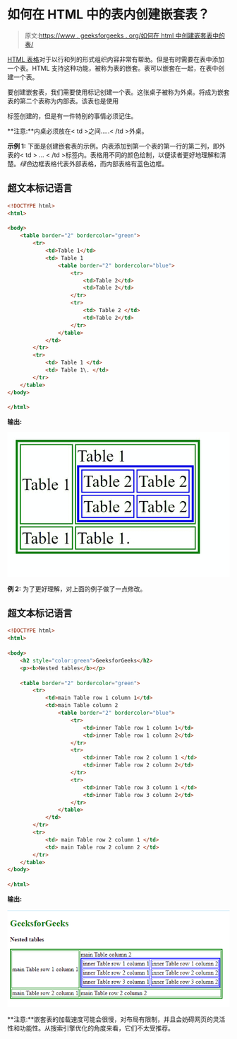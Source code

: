 # 如何在 HTML 中的表内创建嵌套表？

> 原文:[https://www . geeksforgeeks . org/如何在 html 中创建嵌套表中的表/](https://www.geeksforgeeks.org/how-to-create-nest-tables-within-tables-in-html/)

[HTML 表格](https://www.geeksforgeeks.org/html-tables/)对于以行和列的形式组织内容非常有帮助。但是有时需要在表中添加一个表。HTML 支持这种功能，被称为表的嵌套。表可以嵌套在一起，在表中创建一个表。

要创建嵌套表，我们需要使用标记创建一个表。这张桌子被称为外桌。将成为嵌套表的第二个表称为内部表。该表也是使用

标签创建的，但是有一件特别的事情必须记住。

**注意:**内桌必须放在< td >之间…..< /td >外桌。

**示例 1:** 下面是创建嵌套表的示例。内表添加到第一个表的第一行的第二列，即外表的< td > … < /td >标签内。表格用不同的颜色绘制，以便读者更好地理解和清楚。*绿色*边框表格代表外部表格，而内部表格有蓝色边框。

## 超文本标记语言

```html
<!DOCTYPE html>
<html>

<body>
    <table border="2" bordercolor="green">
        <tr>
            <td>Table 1</td>
            <td> Table 1
                <table border="2" bordercolor="blue">
                    <tr>
                        <td>Table 2</td>
                        <td>Table 2</td>
                    </tr>
                    <tr>
                        <td> Table 2 </td>
                        <td>Table 2</td>
                    </tr>
                </table>
            </td>
        </tr>
        <tr>
            <td> Table 1 </td>
            <td> Table 1\. </td>
        </tr>
    </table>
</body>

</html>
```

**输出:**

![](img/b87d0b21a3e54d2c7962483f0d6b0deb.png)

**例 2:** 为了更好理解，对上面的例子做了一点修改。

## 超文本标记语言

```html
<!DOCTYPE html>
<html>

<body>
    <h2 style="color:green">GeeksforGeeks</h2>
    <p><b>Nested tables</b></p>

    <table border="2" bordercolor="green">
        <tr>
            <td>main Table row 1 column 1</td>
            <td>main Table column 2
                <table border="2" bordercolor="blue">
                    <tr>
                        <td>inner Table row 1 column 1</td>
                        <td>inner Table row 1 column 2</td>
                    </tr>
                    <tr>
                        <td>inner Table row 2 column 1 </td>
                        <td>inner Table row 2 column 2</td>
                    </tr>
                    <tr>
                        <td>inner Table row 3 column 1 </td>
                        <td>inner Table row 3 column 2</td>
                    </tr>
                </table>
            </td>
        </tr>
        <tr>
            <td> main Table row 2 column 1 </td>
            <td> main Table row 2 column 2 </td>
        </tr>
    </table>
</body>

</html>
```

**输出:**

![](img/aa5b4c4fabed8271270d0ec98e95bdd6.png)

**注意:**嵌套表的加载速度可能会很慢，对布局有限制，并且会妨碍网页的灵活性和功能性。从搜索引擎优化的角度来看，它们不太受推荐。